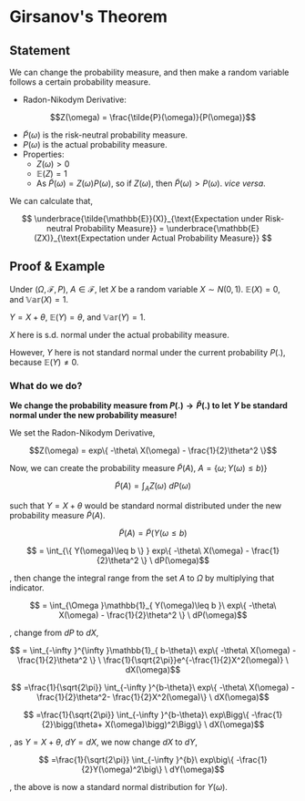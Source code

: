 # Girsanov's Theorem

## Statement

We can change the probability measure, and then make a random variable follows a certain probability measure.

- Radon-Nikodym Derivative:

$$Z(\omega) = \frac{\tilde{P}(\omega)}{P(\omega)}$$

- $\tilde{P}(\omega)$  is the risk-neutral probability measure.
- ${P}(\omega)$ is the actual probability measure.
- Properties:
  - $Z(\omega)>0$
  - $\mathbb{E}(Z)=1$
  - As $\tilde{P}(\omega) = Z(\omega) P(\omega)$, so if $Z(\omega)$, then $\tilde{P}(\omega) > P(\omega)$. *vice versa*.

We can calculate that,

$$ \underbrace{\tilde{\mathbb{E}}(X)}_{\text{Expectation under Risk-neutral Probability Measure}} = \underbrace{\mathbb{E}(ZX)}_{\text{Expectation under Actual Probability Measure}} $$

## Proof & Example

Under $(\Omega,\mathcal{F},P)$, $A\in \mathcal{F}$, let $X$ be a random variable $X\sim N(0,1)$. $\mathbb{E}(X)=0$, and $\mathbb{Var}(X)=1$. 

$Y=X+\theta$, $\mathbb{E}(Y)=\theta$, and $\mathbb{Var}(Y)=1$. 

$X$ here is s.d. normal under the actual probability measure.

However, $Y$ here is not standard normal under the current probability $P(.)$, because $\mathbb{E}(Y)\neq0$.

### What do we do?

**We change the probability measure from $P(.)\to\tilde{P}(.)$ to let $Y$ be standard normal under the new probability measure!**

We set the Radon-Nikodym Derivative, 

$$Z(\omega) = exp\{ -\theta\ X(\omega) - \frac{1}{2}\theta^2 \}$$

Now, we can create the probability measure $\tilde{P}(A)$, $A=\{ \omega;Y(\omega)\leq b) \}$

$$\tilde{P}(A) = \int_A Z(\omega)\ dP(\omega)$$

such that $Y=X+\theta$ would be standard normal distributed under the new probability measure $\tilde{P}(A)$.

$$\tilde{P}(A) = \tilde{P}(Y(\omega \leq b)$$

$$  = \int_{\{ Y(\omega)\leq b \} } exp\{ -\theta\ X(\omega) - \frac{1}{2}\theta^2 \} \ dP(\omega)$$

, then change the integral range from the set $A$ to $\Omega$ by multiplying that indicator.

$$  = \int_{\Omega }\mathbb{1}_{ Y(\omega)\leq b }\ exp\{ -\theta\ X(\omega) - \frac{1}{2}\theta^2 \} \ dP(\omega)$$

, change from $dP$ to $dX$,

$$  = \int_{-\infty }^{\infty }\mathbb{1}_{ b-\theta}\ exp\{ -\theta\ X(\omega) - \frac{1}{2}\theta^2 \} \  \frac{1}{\sqrt{2\pi}}e^{-\frac{1}{2}X^2(\omega)}  \ dX(\omega)$$

$$  =\frac{1}{\sqrt{2\pi}} \int_{-\infty }^{b-\theta}\ exp\{ -\theta\ X(\omega) - \frac{1}{2}\theta^2- \frac{1}{2}X^2(\omega)\}  \ dX(\omega)$$

$$  =\frac{1}{\sqrt{2\pi}} \int_{-\infty }^{b-\theta}\ exp\Bigg\{ -\frac{1}{2}\bigg(\theta+ X(\omega)\bigg)^2\Bigg\}  \ dX(\omega)$$

, as $Y=X+\theta$, $dY = dX$, we now change $dX$ to $dY$,

$$  =\frac{1}{\sqrt{2\pi}} \int_{-\infty }^{b}\ exp\big\{ -\frac{1}{2}Y(\omega)^2\big\}  \ dY(\omega)$$

, the above is now a standard normal distribution for $Y(\omega)$.

